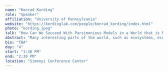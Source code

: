 ```yaml
---
name: "Konrad Kording"
role: "Speaker"
affiliation: "University of Pennsylvania"
website: "https://kordinglab.com/people/konrad_kording/index.html"
photo: "kording.jpeg"
talk: "How Can We Succeed With Parsimonious Models in a World that is Not So Parsimonious"
abstract: "Many interesting parts of the world, such as ecosystems, economies, psychology, cells and brains are, deep down, very much not explainable in a parsimonious way. And yet, humans, quite successfully, describe the world around them as it it were, and machine learning models are apparently internally quite parsimonious. I will comment on the statistical nature of the world around us and why we may succeed well assuming parsimony."
bio: "TBA"
day: "4"
start: "1:30 PM"
end: "2:30 PM"
location: "Simonyi Conference Center"
---
```

